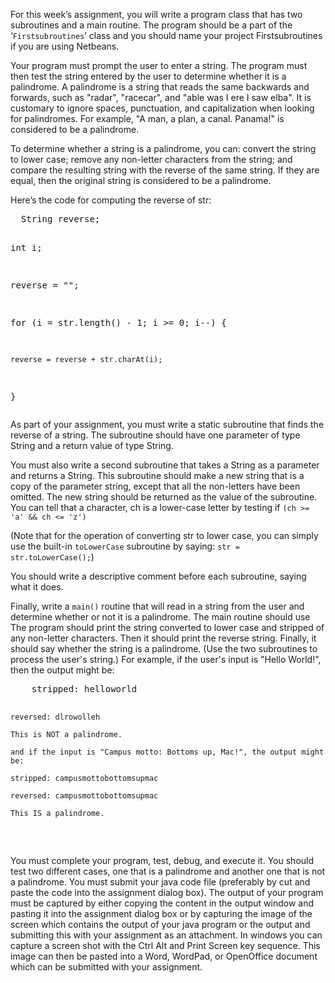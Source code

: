 <p>For this week&rsquo;s assignment, you will write a program class that has two subroutines and a main routine. The program should be a part of the &lsquo;<code>Firstsubroutines</code>&rsquo; class and you should name your project Firstsubroutines if you are using Netbeans.</p>
<p>Your program must prompt the user to enter a string. The program must then test the string entered by the user to determine whether it is a palindrome. A palindrome is a string that reads the same backwards and forwards, such as "radar", "racecar", and "able was I ere I saw elba". It is customary to ignore spaces, punctuation, and capitalization when looking for palindromes. For example, "A man, a plan, a canal. Panama!" is considered to be a palindrome.</p>
<p>To determine whether a string is a palindrome, you can: convert the string to lower case; remove any non-letter characters from the string; and compare the resulting string with the reverse of the same string. If they are equal, then the original string is considered to be a palindrome.</p>
<p>Here&rsquo;s the code for computing the reverse of str:</p>
<pre>  String reverse;

  int i;

  reverse = "";

  for (i = str.length() - 1; i &gt;= 0; i--) {

   	reverse = reverse + str.charAt(i);

  }
  </pre>
<p>As part of your assignment, you must write a static subroutine that finds the reverse of a string. The subroutine should have one parameter of type String and a return value of type String.</p>
<p>You must also write a second subroutine that takes a String as a parameter and returns a String. This subroutine should make a new string that is a copy of the parameter string, except that all the non-letters have been omitted. The new string should be returned as the value of the subroutine. You can tell that a character, ch is a lower-case letter by testing if&nbsp;<code>(ch &gt;= 'a' &amp;&amp; ch &lt;= 'z')</code></p>
<p>(Note that for the operation of converting str to lower case, you can simply use the built-in&nbsp;<code>toLowerCase</code>&nbsp;subroutine by saying:&nbsp;<code>str = str.toLowerCase();</code>)</p>
<p>You should write a descriptive comment before each subroutine, saying what it does.</p>
<p>Finally, write a&nbsp;<code>main()</code>&nbsp;routine that will read in a string from the user and determine whether or not it is a palindrome. The main routine should use The program should print the string converted to lower case and stripped of any non-letter characters. Then it should print the reverse string. Finally, it should say whether the string is a palindrome. (Use the two subroutines to process the user's string.) For example, if the user's input is "Hello World!", then the output might be:</p>
<pre>    stripped: helloworld
    
    reversed: dlrowolleh
    
    This is NOT a palindrome.
    
    and if the input is "Campus motto: Bottoms up, Mac!", the output might be:
    
    stripped: campusmottobottomsupmac
    
    reversed: campusmottobottomsupmac  

    This IS a palindrome.
  </pre>
<p id="yui_3_17_2_1_1521399070483_141">You must complete your program, test, debug, and execute it. You should test two different cases, one that is a palindrome and another one that is not a palindrome. You must submit your java code file (preferably by cut and paste the code into the assignment dialog box). The output of your program must be captured by either copying the content in the output window and pasting it into the assignment dialog box or by capturing the image of the screen which contains the output of your java program or the output and submitting this with your assignment as an attachment. In windows you can capture a screen shot with the Ctrl Alt and Print Screen key sequence. This image can then be pasted into a Word, WordPad, or OpenOffice document which can be submitted with your assignment.</p>
